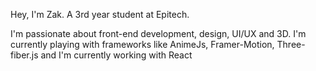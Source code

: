 Hey, I'm Zak. A 3rd year student at Epitech.

I'm passionate about front-end development, design, UI/UX and 3D. 
I'm currently playing with frameworks like AnimeJs, Framer-Motion, Three-fiber.js and I'm currently working with React
<!---
ZakAuMiel/ZakAuMiel is a ✨ special ✨ repository because its `README.md` (this file) appears on your GitHub profile.
You can click the Preview link to take a look at your changes.
--->
